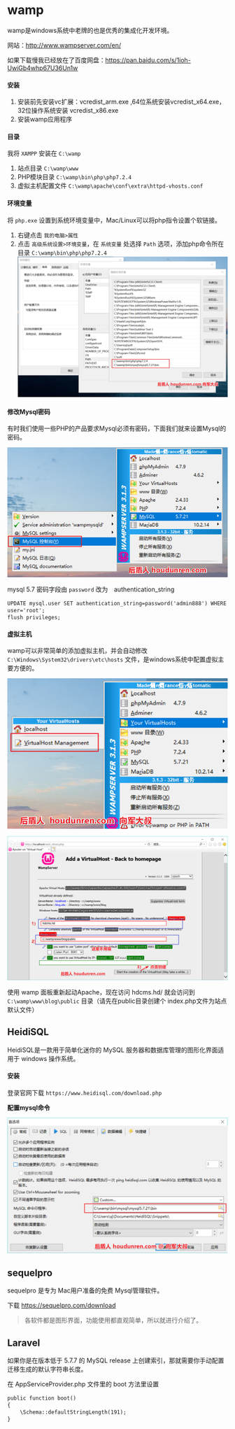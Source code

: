 # wamp


wamp是windows系统中老牌的也是优秀的集成化开发环境。

网站：http://www.wampserver.com/en/

如果下载慢我已经放在了百度网盘：https://pan.baidu.com/s/1ioh-UwiGb4whp67U36Un1w

#### 安装

1. 安装前先安装vc扩展：vcredist_arm.exe ,64位系统安装vcredist_x64.exe，32位操作系统安装 vcredist_x86.exe
2. 安装wamp应用程序

#### 目录

我将 `XAMPP` 安装在 `C:\wamp`

1. 站点目录 `C:\wamp\www `
2. PHP模块目录  `C:\wamp\bin\php\php7.2.4`
3. 虚拟主机配置文件 `C:\wamp\apache\conf\extra\httpd-vhosts.conf`

#### 环境变量

 将 `php.exe` 设置到系统环境变量中，Mac/Linux可以将php指令设置个软链接。

1. 右键点击 `我的电脑>属性`
2. 点击 `高级系统设置>环境变量`，在 `系统变量` 处选择 `Path` 选项，添加php命令所在目录 `C:\wamp\bin\php\php7.2.4` ![1527566651813](assets/1527566651813.png)

#### 修改Mysql密码

有时我们使用一些PHP的产品要求Mysql必须有密码，下面我们就来设置Mysql的密码。

![1527568257353](assets/1527568257353.png)

mysql 5.7 密码字段由 `password` 改为　authentication_string


```
UPDATE mysql.user SET authentication_string=password('admin888') WHERE user='root';
flush privileges;
```

#### 虚拟主机

wamp可以非常简单的添加虚拟主机，并会自动修改 `C:\Windows\System32\drivers\etc\hosts` 文件，是windows系统中配置虚拟主要方便的。

![1527568991291](assets/1527568991291.png)

![1527568946858](assets/1527568946858.png)

使用 wamp 面板重新起动Apache，现在访问 hdcms.hd/ 就会访问到  `C:\wamp\www\blog\public` 目录（请先在public目录创建个 index.php文件为站点默认文件）

## HeidiSQL

HeidiSQL是一款用于简单化迷你的 MySQL 服务器和数据库管理的图形化界面适用于 windows 操作系统。 

#### 安装

登录官网下载 `https://www.heidisql.com/download.php`

**配置mysql命令**

![1527570535646](assets/1527570535646.png)

## sequelpro

sequelpro 是专为 Mac用户准备的免费 Mysql管理软件。

下载 https://sequelpro.com/download

> 各软件都是图形界面，功能使用都直观简单，所以就进行介绍了。

## Laravel

如果你是在版本低于 5.7.7 的 MySQL release 上创建索引，那就需要你手动配置迁移生成的默认字符串长度。

在 AppServiceProvider.php 文件里的 boot 方法里设置 

```
public function boot()
{
 	\Schema::defaultStringLength(191);
}
```

